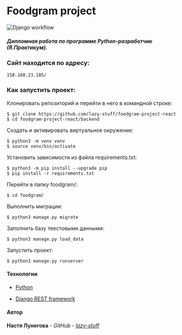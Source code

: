 # Foodgram project
 
![Django workflow](https://github.com/lazy-stuff/foodgram-project-react/actions/workflows/foodgram_workflow.yml/badge.svg)

##### Дипломная работа по программе Python-разработчик (Я.Практикум).

### Сайт находится по адресу:
```
158.160.23.185/

```

### Как запустить проект:

Клонировать репозиторий и перейти в него в командной строке:

```
$ git clone https://github.com/lazy-stuff/foodgram-project-react
$ cd foodgram-project-react/backend

```
Cоздать и активировать виртуальное окружение:

```
$ python3 -m venv venv
$ source venv/bin/activate
```

Установить зависимости из файла requirements.txt:

```
$ python3 -m pip install --upgrade pip
$ pip install -r requirements.txt
```

Перейти в папку foodgram/:

```
$ cd foodgram/
```

Выполнить миграции:

```
$ python3 manage.py migrate
```

Заполнить базу теестовыми данными:

```
$ python3 manage.py load_data
```

Запустить проект:

```
$ python3 manage.py runserver
```

#### Технологии
  
* [Python](https://www.python.org)

* [Django REST framework](https://www.django-rest-framework.org)

#### Автор

**Настя Лунегова** - *GitHub* - *[lazy-stuff](https://github.com/lazy-stuff)*

